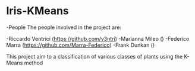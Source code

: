 # Iris-KMeans
-People
The people involved in the project are:

  -Riccardo Ventrici (https://github.com/v3ntri)
  -Marianna Mileo ()
  -Federico Marra (https://github.com/Marra-Federico)
  -Frank Dunkan ()

This project aim to a classification of various classes of plants using the K-Means method
